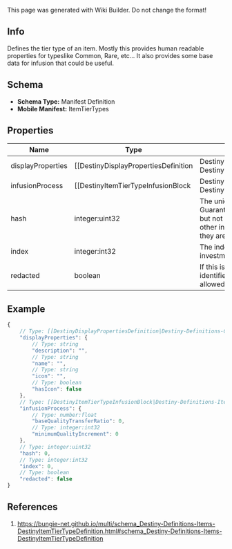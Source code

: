 <span class="wiki-builder">This page was generated with Wiki Builder. Do not change the format!</span>

## Info
Defines the tier type of an item.  Mostly this provides human readable properties for typeslike Common, Rare, etc... It also provides some base data for infusion that could be useful.

## Schema
* **Schema Type:** Manifest Definition
* **Mobile Manifest:** ItemTierTypes

## Properties
Name | Type | Description
---- | ---- | -----------
displayProperties | [[DestinyDisplayPropertiesDefinition|Destiny-Definitions-Common-DestinyDisplayPropertiesDefinition]]:Definition | 
infusionProcess | [[DestinyItemTierTypeInfusionBlock|Destiny-Definitions-Items-DestinyItemTierTypeInfusionBlock]]:Definition | If this tier defines infusion properties, they will be contained here.
hash | integer:uint32 | The unique identifier for this entity.  Guaranteed to be unique for the type of entity, but not globally. When entities refer to each other in Destiny content, it is this hash that they are referring to.
index | integer:int32 | The index of the entity as it was found in the investment tables.
redacted | boolean | If this is true, then there is an entity with this identifier/type combination, but BNet isnot yet allowed to show it.  Sorry!

## Example
```javascript
{
    // Type: [[DestinyDisplayPropertiesDefinition|Destiny-Definitions-Common-DestinyDisplayPropertiesDefinition]]:Definition
    "displayProperties": {
        // Type: string
        "description": "",
        // Type: string
        "name": "",
        // Type: string
        "icon": "",
        // Type: boolean
        "hasIcon": false
    },
    // Type: [[DestinyItemTierTypeInfusionBlock|Destiny-Definitions-Items-DestinyItemTierTypeInfusionBlock]]:Definition
    "infusionProcess": {
        // Type: number:float
        "baseQualityTransferRatio": 0,
        // Type: integer:int32
        "minimumQualityIncrement": 0
    },
    // Type: integer:uint32
    "hash": 0,
    // Type: integer:int32
    "index": 0,
    // Type: boolean
    "redacted": false
}

```

## References
1. https://bungie-net.github.io/multi/schema_Destiny-Definitions-Items-DestinyItemTierTypeDefinition.html#schema_Destiny-Definitions-Items-DestinyItemTierTypeDefinition
